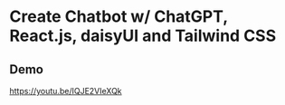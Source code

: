# Create Chatbot w/ ChatGPT, React.js, daisyUI and Tailwind CSS

## Demo 
https://youtu.be/IQJE2VIeXQk

